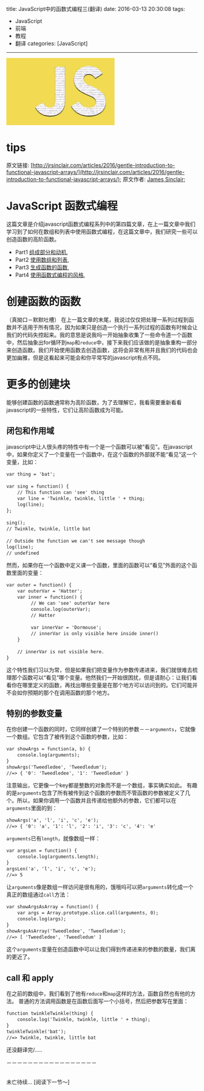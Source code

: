 title: JavaScript中的函数式编程三(翻译)
date: 2016-03-13 20:30:08
tags:
- JavaScript
- 前端
- 教程
- 翻译
categories: [JavaScript]
---
![js](/img/js.jpeg)

# tips
原文链接: [http://jrsinclair.com/articles/2016/gentle-introduction-to-functional-javascript-arrays/](http://jrsinclair.com/articles/2016/gentle-introduction-to-functional-javascript-arrays/);
原文作者: [James Sinclair](http://jrsinclair.com/about.html);

# JavaScript 函数式编程
这篇文章是介绍javascript函数式编程系列中的第四篇文章，在上一篇文章中我们学习到了如何在数组和列表中使用函数式编程，在这篇文章中，我们研究一些可以创造函数的高阶函数。

+ Part1 [组成部分和动机](http://jrsinclair.com/articles/2016/gentle-introduction-to-functional-javascript-intro/),
+ Part2 [使用数组和列表](http://jrsinclair.com/articles/2016/gentle-introduction-to-functional-javascript-arrays/),
+ Part3 [生成函数的函数](http://jrsinclair.com/articles/2016/gentle-introduction-to-functional-javascript-functions/),
+ Part4 [使用函数式编程的风格](http://jrsinclair.com/articles/2016/gentle-introduction-to-functional-javascript-functions/),

# 创建函数的函数
（真拗口－默默吐槽）
在上一篇文章的末尾，我说过仅仅把处理一系列过程到函数并不适用于所有情况，因为如果只是创造一个执行一系列过程的函数有时候会让我们的代码失控起来。我的意思是说我吗一开始抽象收集了一些命令道一个函数中，然后抽象出for循环到``map``和``reduce``中，接下来我们应该做的是抽象重构一部分来创造函数。我们开始使用函数去创造函数，这将会非常有用并且我们的代码也会更加幽雅，但是这看起来可能会和你平常写的javascript有点不同。

# 更多的创建块
能够创建函数的函数通常称为高阶函数，为了去理解它，我看需要重新看看javascript的一些特性，它们让高阶函数成为可能。

## 闭包和作用域
javascript中让人很头疼的特性中有一个是一个函数可以被“看见”。在javascript中，如果你定义了一个变量在一个函数中，在这个函数的外部就不能“看见”这一个变量，比如：
```
var thing = 'bat';

var sing = function() {
    // This function can 'see' thing
    var line = 'Twinkle, twinkle, little ' + thing;
    log(line);
};

sing();
// Twinkle, twinkle, little bat

// Outside the function we can't see message though
log(line);
// undefined
```
然而，如果你在一个函数中定义课一个函数，里面的函数可以“看见”外面的这个函数里面的变量：
```
var outer = function() {
    var outerVar = 'Hatter';
    var inner = function() {
         // We can 'see' outerVar here
         console.log(outerVar);
         // Hatter

         var innerVar = 'Dormouse';
         // innerVar is only visible here inside inner()
    }

    // innerVar is not visible here.
}
```
这个特性我们习以为常，但是如果我们把变量作为参数传递进来，我们就很难去梳理那个函数可以“看见”哪个变量。他然我们一开始很困扰，但是请耐心：让我们看看你在哪里定义的函数，再找出哪些变量是在那个地方可以访问到的。它们可能并不会如你预期的那个在调用函数的那个地方。
## 特别的参数变量
在你创建一个函数的同时，它同样创建了一个特别的参数－－``arguments``，它就像一个数组。它包含了被传到这个函数的参数，比如：
```
var showArgs = function(a, b) {
    console.log(arguments);
}
showArgs('Tweedledee', 'Tweedledum');
//=> { '0': 'Tweedledee', '1': 'Tweedledum' }
```
注意输出，它更像一个key都是整数的对象而不是一个数组，事实确实如此。
有趣的是``arguments``包含了所有被传到这个函数的参数而不管函数的参数被定义了几个。所以，如果你调用一个函数并且传递给他额外的参数，它们都可以在``arguments``里面的到：
```
showArgs('a', 'l', 'i', 'c', 'e');
//=> { '0': 'a', '1': 'l', '2': 'i', '3': 'c', '4': 'e'
```
``arguments``已有``length``，就像数组一样：
```
var argsLen = function() {
    console.log(arguments.length);
}
argsLen('a', 'l', 'i', 'c', 'e');
//=> 5
```
让``arguments``像是数组一样访问是很有用的，饿哦吗可以把``arguments``转化成一个真正的数组通过``call``方法：
```
var showArgsAsArray = function() {
    var args = Array.prototype.slice.call(arguments, 0);
    console.log(args);
}
showArgsAsArray('Tweedledee', 'Tweedledum');
//=> [ 'Tweedledee', 'Tweedledum' ]
```
这个``arguments``变量在创造函数中可以让我们得到传递进来的参数的数量，我们离的更近了。

## call 和 apply
在之前的数组中，我们看到了他有``reduce``和``map``这样的方法，函数自然也有他的方法。
普通的方法调用函数是在函数后面写一个小括号，然后把参数写在里面：
```
function twinkleTwinkle(thing) {
    console.log('Twinkle, twinkle, little ' + thing);
}
twinkleTwinkle('bat');
//=> Twinkle, twinkle, little bat
```
还没翻译完/.....

－－－－－－－－－－－－－－－－－

<br/>
未亡待续...
[阅读下一节～]
